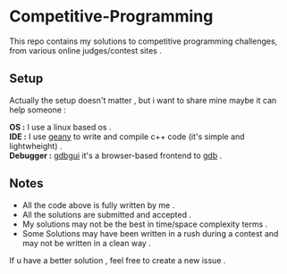﻿# Competitive-Programming
This repo contains my solutions to competitive programming challenges, from various online judges/contest sites .
## Setup
Actually the setup doesn't matter , but i want to share mine maybe it can help someone :

**OS :** I use a linux based os .\
**IDE :** I use  [geany](https://github.com/geany/geany) to write and compile c++ code (it's simple and lightwheight) .\
**Debugger  :** [gdbgui](https://github.com/cs01/gdbgui) it's a browser-based frontend to [gdb](https://www.gnu.org/software/gdb/) .

## Notes  
- All the code above is fully written by me .
- All the solutions are submitted and accepted .
- My solutions may not be the best in time/space complexity terms .
- Some Solutions may have been written in a rush during a contest and may not be written in a clean way .

If u have a better solution , feel free to create a new issue .


